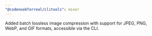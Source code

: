 ```yaml
---
"@codenoobforreal/clitools": minor
---
```


Added batch lossless image compression with support for JPEG, PNG, WebP, and GIF formats, accessible via the CLI.
